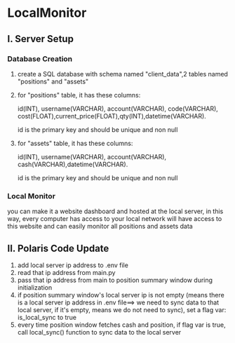 # LocalMonitor

## I. Server Setup

### Database Creation
1. create a SQL database with schema named "client_data",2 tables named "positions" and "assets"

2. for "positions" table, it has these columns:
   
     id(INT), username(VARCHAR), account(VARCHAR), code(VARCHAR), cost(FLOAT),current_price(FLOAT),qty(INT),datetime(VARCHAR).
     
     id is the primary key and should be unique and non null
   
4. for "assets" table, it has these columns:
     
     id(INT), username(VARCHAR), account(VARCHAR), cash(VARCHAR),datetime(VARCHAR).
     
     id is the primary key and should be unique and non null


### Local Monitor

you can make it a website dashboard and hosted at the local server, in this way, every computer has access to your local network will have access to this website and can easily monitor all positions and assets data

## II. Polaris Code Update

1. add local server ip address to .env file
2. read that ip address from main.py
3. pass that ip address from main to position summary window during initialization
4. if position summary window's local server ip is not empty (means there is a local server ip address in .env file==> we need to sync data to that local server, if it's empty, means we do not need to sync), set a flag var: is_local_sync to true
5. every time position window fetches cash and position, if flag var is true, call local_sync() function to sync data to the local server
